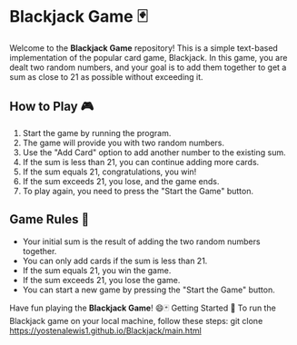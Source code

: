  
# Blackjack Game 🃏

Welcome to the **Blackjack Game** repository! This is a simple text-based implementation of the popular card game, Blackjack. In this game, you are dealt two random numbers, and your goal is to add them together to get a sum as close to 21 as possible without exceeding it.

## How to Play 🎮

1. Start the game by running the program.
2. The game will provide you with two random numbers.
3. Use the "Add Card" option to add another number to the existing sum.
4. If the sum is less than 21, you can continue adding more cards.
5. If the sum equals 21, congratulations, you win!
6. If the sum exceeds 21, you lose, and the game ends.
7. To play again, you need to press the "Start the Game" button.

## Game Rules 📜

- Your initial sum is the result of adding the two random numbers together.
- You can only add cards if the sum is less than 21.
- If the sum equals 21, you win the game.
- If the sum exceeds 21, you lose the game.
- You can start a new game by pressing the "Start the Game" button.
 
Have fun playing the **Blackjack Game**!  😄🃏
Getting Started 🚀
To run the Blackjack game on your local machine, follow these steps:
git clone https://yostenalewis1.github.io/Blackjack/main.html
